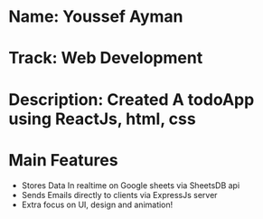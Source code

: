 # Name: Youssef Ayman
# Track: Web Development
# Description: Created  A todoApp using ReactJs, html, css
# Main Features
- Stores Data In realtime on Google sheets via SheetsDB api
- Sends Emails directly to clients via ExpressJs server 
- Extra focus on UI, design and animation!




